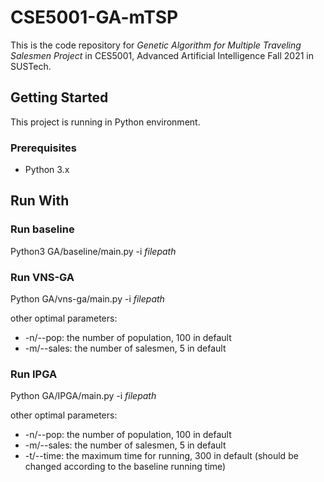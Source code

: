 # CSE5001-GA-mTSP
This is the code repository for *Genetic Algorithm for Multiple Traveling Salesmen Project* in CES5001, Advanced Artificial Intelligence Fall 2021 in SUSTech.

## Getting Started
This project is running in Python environment.
### Prerequisites

* Python 3.x

## Run With

### Run baseline 

Python3 GA/baseline/main.py -i *filepath*

### Run VNS-GA 

Python GA/vns-ga/main.py -i *filepath*

other optimal parameters:
* -n/--pop: the number of population, 100 in default 
* -m/--sales: the number of salesmen, 5 in default

### Run IPGA 

Python GA/IPGA/main.py -i *filepath*

other optimal parameters:
* -n/--pop: the number of population, 100 in default 
* -m/--sales: the number of salesmen, 5 in default
* -t/--time: the maximum time for running, 300 in default (should be changed according to the baseline running time)


